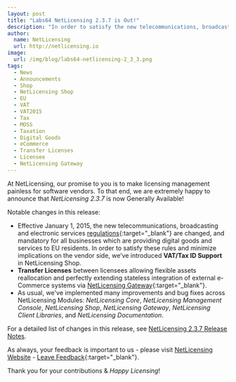 ```yaml
---
layout: post
title: "Labs64 NetLicensing 2.3.7 is Out!"
description: "In order to satisfy the new telecommunications, broadcasting and electronic services rules we’ve introduced VAT/Tax ID Support in NetLicensing Shop"
author:
  name: NetLicensing
  url: http://netlicensing.io
image:
  url: /img/blog/labs64-netlicensing-2_3_3.png
tags:
  - News
  - Announcements
  - Shop
  - NetLicensing Shop
  - EU
  - VAT
  - VAT2015
  - Tax
  - MOSS
  - Taxation
  - Digital Goods
  - eCommerce
  - Transfer Licenses
  - Licensee
  - NetLicensing Gateway
---
```


At NetLicensing, our promise to you is to make licensing management painless for software vendors. To that end, we are extremely happy to announce that *NetLicensing 2.3.7* is now Generally Available!

Notable changes in this release:

* Effective January 1, 2015, the new telecommunications, broadcasting and electronic services [regulations](http://ec.europa.eu/taxation_customs/business/vat/telecommunications-broadcasting-electronic-services_en){:target="_blank"} are changed, and mandatory for all businesses which are providing digital goods and services to EU residents. In order to satisfy these rules and minimize implications on the vendor side, we’ve introduced **VAT/Tax ID Support** in NetLicensing Shop.
* **Transfer Licenses** between licensees allowing flexible assets reallocation and perfectly extending stateless integration of external e-Commerce systems via [NetLicensing Gateway](https://github.com/Labs64/NetLicensing-Gateway){:target="_blank"}.
* As usual, we've implemented many improvements and bug fixes across NetLicensing Modules: *NetLicensing Core*, *NetLicensing Management Console*, *NetLicensing Shop*, *NetLicensing Gateway*, *NetLicensing Client Libraries*, and *NetLicensing Documentation*.

For a detailed list of changes in this release, see [NetLicensing 2.3.7 Release Notes](https://www.labs64.de/confluence/x/jgHx).

As always, your feedback is important to us - please visit [NetLicensing Website](http://netlicensing.io) - [Leave Feedback](https://netlicensing.uservoice.com/){:target="_blank"}.

Thank you for your contributions & *Happy Licensing*!
